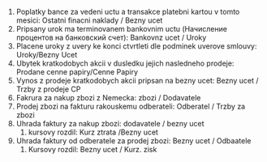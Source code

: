 1. Poplatky bance za vedeni uctu a transakce platebni kartou v tomto mesici: Ostatni finacni naklady / Bezny ucet
2. Pripsany urok ma terminovanem bankovnim uctu (Начисление процентов на банковский счет): Bankovnz ucet  / Uroky
3. Placene uroky z uvery ke konci ctvrtleti dle podminek uverove smlouvy: Uroky/Bezny Ucet
4. Ubytek kratkodobych akcii v dusledku jejich nasledneho prodeje: Prodane cenne papiry/Cenne Papiry
5. Vynos z prodeje kratkodobych akcii pripsan na bezny ucet: Bezny ucet / Trzby z prodeje CP
6. Fakrura za nakup zbozi z Nemecka: zbozi / Dodavatele
7. Prodej zbozi na fakturu rakouskemu odberateli: Odberatel / Trzby za zbozi
8. Uhrada faktury za nakup zbozi: dodavatele / bezny ucet
	1. kursovy rozdil: Kurz ztrata /Bezny ucet 
9. Uhrada faktury od odberatele za prodej zbozi: Bezny ucet / Odbaatele
	1. Kursovy rozdil: Bezny ucet / Kurz. zisk